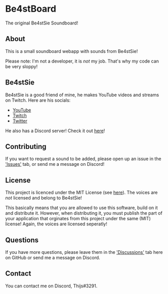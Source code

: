 # Be4stBoard
The original Be4stSie Soundboard!

## About
This is a small soundboard webapp with sounds from Be4stSie!

Please note: I'm not a developer, it is *not* my job. That's why my code can be very sloppy!

## Be4stSie
Be4stSie is a good friend of mine, he makes YouTube videos and streams on Twitch.
Here are his socials:
- [YouTube]
- [Twitch]
- [Twitter]

He also has a Discord server! Check it out [here][Discord]!

## Contributing
If you want to request a sound to be added, please open up an issue in the ['Issues'][issues] tab, or send me a message on Discord!

## License
This project is licenced under the MIT License (see [here][license]). The voices are *not* licensed and belong to Be4stSie!

This basically means that you are allowed to use this software, build on it and distribute it. However, when distributing it, you must publish the part of your application that orginates from this project under the same (MIT) license! Again, the voices are licensed seperatly!

## Questions
If you have more questions, please leave them in the ['Discussions'][discussions] tab here on GitHub or send me a message on Discord.

## Contact
You can contact me on Discord, Thijs#3291.

[YouTube]: https://www.youtube.com/channel/UCGkXvKfK6WwV4xMvsc5qIEw
[Twitch]: https://www.twitch.tv/be4stsie
[Twitter]: https://twitter.com/be4stsie
[Discord]: https://discord.com/invite/aq5r2UP
[license]: https://github.com/twboom/Be4stBoard/blob/main/LICENSE
[discussions]: https://github.com/twboom/Be4stBoard/discussions
[issues]: https://github.com/twboom/Be4stBoard/issues